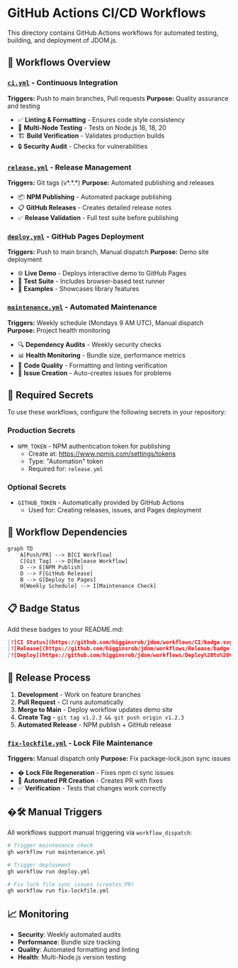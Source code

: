 # GitHub Actions CI/CD Workflows

This directory contains GitHub Actions workflows for automated testing, building, and deployment of JDOM.js.

## 🚀 Workflows Overview

### [`ci.yml`](./ci.yml) - Continuous Integration

**Triggers:** Push to main branches, Pull requests
**Purpose:** Quality assurance and testing

-   ✅ **Linting & Formatting** - Ensures code style consistency
-   🧪 **Multi-Node Testing** - Tests on Node.js 16, 18, 20
-   🏗️ **Build Verification** - Validates production builds
-   🔒 **Security Audit** - Checks for vulnerabilities

### [`release.yml`](./release.yml) - Release Management

**Triggers:** Git tags (v*.*.\*)
**Purpose:** Automated publishing and releases

-   📦 **NPM Publishing** - Automated package publishing
-   📋 **GitHub Releases** - Creates detailed release notes
-   ✅ **Release Validation** - Full test suite before publishing

### [`deploy.yml`](./deploy.yml) - GitHub Pages Deployment

**Triggers:** Push to main branch, Manual dispatch
**Purpose:** Demo site deployment

-   🌐 **Live Demo** - Deploys interactive demo to GitHub Pages
-   📱 **Test Suite** - Includes browser-based test runner
-   🎯 **Examples** - Showcases library features

### [`maintenance.yml`](./maintenance.yml) - Automated Maintenance

**Triggers:** Weekly schedule (Mondays 9 AM UTC), Manual dispatch
**Purpose:** Project health monitoring

-   🔍 **Dependency Audits** - Weekly security checks
-   📊 **Health Monitoring** - Bundle size, performance metrics
-   🎨 **Code Quality** - Formatting and linting verification
-   🚨 **Issue Creation** - Auto-creates issues for problems

## 🔧 Required Secrets

To use these workflows, configure the following secrets in your repository:

### Production Secrets

-   `NPM_TOKEN` - NPM authentication token for publishing
    -   Create at: https://www.npmjs.com/settings/tokens
    -   Type: "Automation" token
    -   Required for: `release.yml`

### Optional Secrets

-   `GITHUB_TOKEN` - Automatically provided by GitHub Actions
    -   Used for: Creating releases, issues, and Pages deployment

## 🎯 Workflow Dependencies

```mermaid
graph TD
    A[Push/PR] --> B[CI Workflow]
    C[Git Tag] --> D[Release Workflow]
    D --> E[NPM Publish]
    D --> F[GitHub Release]
    B --> G[Deploy to Pages]
    H[Weekly Schedule] --> I[Maintenance Check]
```

## 📋 Badge Status

Add these badges to your README.md:

```markdown
[![CI Status](https://github.com/higginsrob/jdom/workflows/CI/badge.svg)](https://github.com/higginsrob/jdom/actions/workflows/ci.yml)
[![Release](https://github.com/higginsrob/jdom/workflows/Release/badge.svg)](https://github.com/higginsrob/jdom/actions/workflows/release.yml)
[![Deploy](https://github.com/higginsrob/jdom/workflows/Deploy%20to%20GitHub%20Pages/badge.svg)](https://github.com/higginsrob/jdom/actions/workflows/deploy.yml)
```

## 🚀 Release Process

1. **Development** - Work on feature branches
2. **Pull Request** - CI runs automatically
3. **Merge to Main** - Deploy workflow updates demo site
4. **Create Tag** - `git tag v1.2.3 && git push origin v1.2.3`
5. **Automated Release** - NPM publish + GitHub release

### [`fix-lockfile.yml`](./fix-lockfile.yml) - Lock File Maintenance

**Triggers:** Manual dispatch only
**Purpose:** Fix package-lock.json sync issues

-   � **Lock File Regeneration** - Fixes npm ci sync issues
-   📝 **Automated PR Creation** - Creates PR with fixes
-   ✅ **Verification** - Tests that changes work correctly

## �🛠️ Manual Triggers

All workflows support manual triggering via `workflow_dispatch`:

```bash
# Trigger maintenance check
gh workflow run maintenance.yml

# Trigger deployment
gh workflow run deploy.yml

# Fix lock file sync issues (creates PR)
gh workflow run fix-lockfile.yml
```

## 📈 Monitoring

-   **Security**: Weekly automated audits
-   **Performance**: Bundle size tracking
-   **Quality**: Automated formatting and linting
-   **Health**: Multi-Node.js version testing
